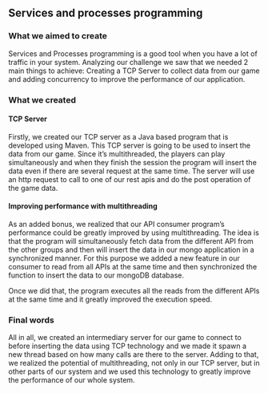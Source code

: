 ## Services and processes programming

### What we aimed to create
Services and Processes programming is a good tool when you have a lot of traffic in your system. Analyzing our challenge we saw that we needed 2 main things to achieve: 
Creating a TCP Server to collect data from our game and adding concurrency to improve the performance of our application.

### What we created
#### TCP Server

Firstly, we created our TCP server as a Java based program that is developed using Maven. This TCP server is going to be used to insert the data from our game. Since it’s multithreaded, 
the players can play simultaneously and when they finish the session the program will insert the data even if there are several request at the same time. The server will use an http request to call to 
one of our rest apis and do the post operation of the game data.

#### Improving performance with multithreading
As an added bonus, we realized that our API consumer program’s performance could be greatly improved by using multithreading. The idea is that the program will simultaneously fetch data from the different
API from the other groups and then will insert the data in our mongo application in a synchronized manner. 
For this purpose we added a new feature in our consumer to read from all APIs at the same time and then synchronized the function to insert the data to our mongoDB database. 

Once we did that, the program executes all the reads from the different APIs at the same time and it greatly improved the execution speed.

### Final words
All in all, we created an intermediary server for our game to connect to before inserting the data using TCP technology and we made it spawn a new thread based on how many calls are there to the server. 
Adding to that, we realized the potential of multithreading, not only in our TCP server, but in other parts of our system and we used this technology to  greatly improve the performance of our whole system.
